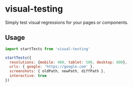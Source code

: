 # visual-testing

Simply test visual regressions for your pages or components.

## Usage

```js
import startTests from 'visual-testing'

startTests({
  resolutions: {mobile: 400, tablet: 500, desktop: 800},
  urls: { google: 'https://google.com' },
  screenshots: { oldPath, newPath, diffPath },
  interactive: true
})
```